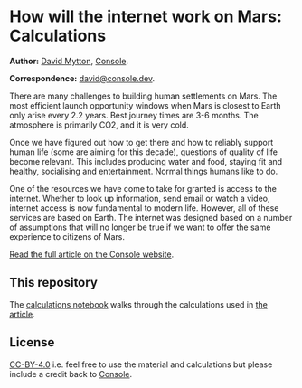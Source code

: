# How will the internet work on Mars: Calculations

**Author:** [David Mytton](https://davidmytton.blog/start), [Console](https://console.dev).

**Correspondence:** <david@console.dev>.

There are many challenges to building human settlements on Mars. The most efficient launch opportunity windows when Mars is closest to Earth only arise every 2.2 years. Best journey times are 3-6 months. The atmosphere is primarily CO2, and it is very cold.

Once we have figured out how to get there and how to reliably support human life (some are aiming for this decade), questions of quality of life become relevant. This includes producing water and food, staying fit and healthy, socialising and entertainment. Normal things humans like to do.

One of the resources we have come to take for granted is access to the internet. Whether to look up information, send email or watch a video, internet access is now fundamental to modern life. However, all of these services are based on Earth. The internet was designed based on a number of assumptions that will no longer be true if we want to offer the same experience to citizens of Mars.

[Read the full article on the Console website](https://console.dev/research/mars/).

## This repository

The [calculations notebook](calculations.ipynb) walks through the calculations used in [the article](https://console.dev/research/mars/).

## License

[CC-BY-4.0](https://creativecommons.org/licenses/by/4.0/) i.e. feel free to use the material and calculations but please include a credit back to [Console](https://console.dev).
